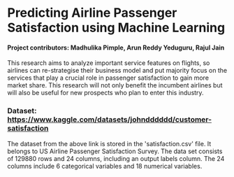 # Predicting Airline Passenger Satisfaction using Machine Learning
#### Project contributors: Madhulika Pimple, Arun Reddy Yeduguru, Rajul Jain


This research aims to analyze important service features on flights, so airlines can re-strategise their business model and put majority focus on the services that play a crucial role in passenger satisfaction to gain more market share. This research will not only benefit the incumbent airlines but will also be useful for new prospects who plan to enter this industry.


### Dataset: https://www.kaggle.com/datasets/johndddddd/customer-satisfaction
The dataset from the above link is stored in the 'satisfaction.csv' file. It belongs to US Airline Passenger Satisfaction Survey. The data set consists of 129880 rows and 24 columns, including an output labels column. The 24 columns include 6 categorical variables and 18 numerical variables.
